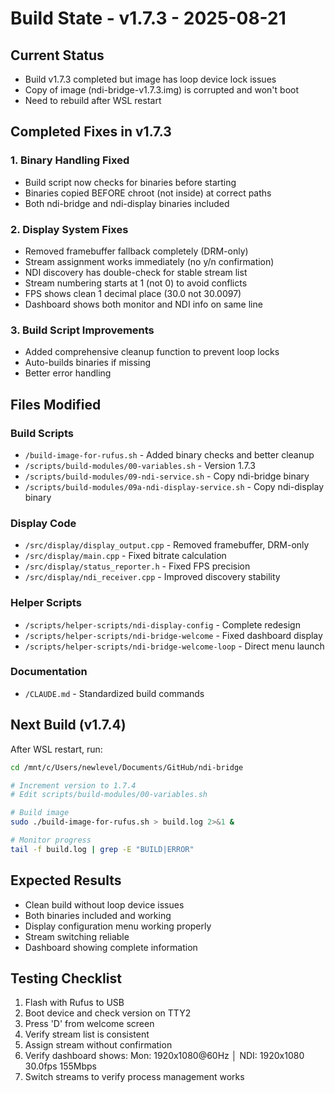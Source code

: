 # Build State - v1.7.3 - 2025-08-21

## Current Status
- Build v1.7.3 completed but image has loop device lock issues
- Copy of image (ndi-bridge-v1.7.3.img) is corrupted and won't boot
- Need to rebuild after WSL restart

## Completed Fixes in v1.7.3

### 1. Binary Handling Fixed
- Build script now checks for binaries before starting
- Binaries copied BEFORE chroot (not inside) at correct paths
- Both ndi-bridge and ndi-display binaries included

### 2. Display System Fixes
- Removed framebuffer fallback completely (DRM-only)
- Stream assignment works immediately (no y/n confirmation)
- NDI discovery has double-check for stable stream list
- Stream numbering starts at 1 (not 0) to avoid conflicts
- FPS shows clean 1 decimal place (30.0 not 30.0097)
- Dashboard shows both monitor and NDI info on same line

### 3. Build Script Improvements
- Added comprehensive cleanup function to prevent loop locks
- Auto-builds binaries if missing
- Better error handling

## Files Modified

### Build Scripts
- `/build-image-for-rufus.sh` - Added binary checks and better cleanup
- `/scripts/build-modules/00-variables.sh` - Version 1.7.3
- `/scripts/build-modules/09-ndi-service.sh` - Copy ndi-bridge binary
- `/scripts/build-modules/09a-ndi-display-service.sh` - Copy ndi-display binary

### Display Code
- `/src/display/display_output.cpp` - Removed framebuffer, DRM-only
- `/src/display/main.cpp` - Fixed bitrate calculation
- `/src/display/status_reporter.h` - Fixed FPS precision
- `/src/display/ndi_receiver.cpp` - Improved discovery stability

### Helper Scripts
- `/scripts/helper-scripts/ndi-display-config` - Complete redesign
- `/scripts/helper-scripts/ndi-bridge-welcome` - Fixed dashboard display
- `/scripts/helper-scripts/ndi-bridge-welcome-loop` - Direct menu launch

### Documentation
- `/CLAUDE.md` - Standardized build commands

## Next Build (v1.7.4)

After WSL restart, run:
```bash
cd /mnt/c/Users/newlevel/Documents/GitHub/ndi-bridge

# Increment version to 1.7.4
# Edit scripts/build-modules/00-variables.sh

# Build image
sudo ./build-image-for-rufus.sh > build.log 2>&1 &

# Monitor progress
tail -f build.log | grep -E "BUILD|ERROR"
```

## Expected Results
- Clean build without loop device issues
- Both binaries included and working
- Display configuration menu working properly
- Stream switching reliable
- Dashboard showing complete information

## Testing Checklist
1. Flash with Rufus to USB
2. Boot device and check version on TTY2
3. Press 'D' from welcome screen
4. Verify stream list is consistent
5. Assign stream without confirmation
6. Verify dashboard shows: Mon: 1920x1080@60Hz │ NDI: 1920x1080 30.0fps 155Mbps
7. Switch streams to verify process management works